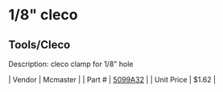 # 1/8" cleco
## Tools/Cleco
Description: 	cleco clamp for 1/8" hole 

| Vendor | Mcmaster | 
| Part # | [5099A32](http://www.mcmaster.com/) | 
| Unit Price | $1.62 | 
